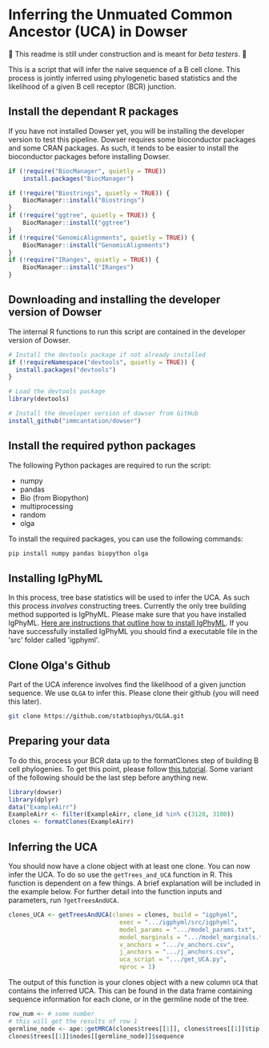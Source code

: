 # Inferring the Unmuated Common Ancestor (UCA) in Dowser

:construction: This readme is still under construction and is meant for *beta testers*. :construction:

This is a script that will infer the naive sequence of a B cell clone. This process is jointly inferred using phylogenetic based statistics and the likelihood of a given B cell receptor (BCR) junction. 

## Install the dependant R packages
If you have not installed Dowser yet, you will be installing the developer version to test this pipeline. Dowser requires some bioconductor packages and some CRAN packages. As such, it tends to be easier to install the bioconductor packages before installing Dowser.

```r
if (!require("BiocManager", quietly = TRUE))
    install.packages("BiocManager")

if (!require("Biostrings", quietly = TRUE)) {
    BiocManager::install("Biostrings")
}
if (!require("ggtree", quietly = TRUE)) {
    BiocManager::install("ggtree")
}
if (!require("GenomicAlignments", quietly = TRUE)) {
    BiocManager::install("GenomicAlignments")
}
if (!require("IRanges", quietly = TRUE)) {
    BiocManager::install("IRanges")
}
```

## Downloading and installing the developer version of Dowser
The internal R functions to run this script are contained in the developer version of Dowser.

```r
# Install the devtools package if not already installed
if (!requireNamespace("devtools", quietly = TRUE)) {
  install.packages("devtools")
}

# Load the devtools package
library(devtools)

# Install the developer version of dowser from GitHub
install_github("immcantation/dowser")
```

## Install the required python packages 

The following Python packages are required to run the script:

- numpy
- pandas
- Bio (from Biopython)
- multiprocessing
- random
- olga

To install the required packages, you can use the following commands:

```bash
pip install numpy pandas biopython olga
```

## Installing IgPhyML

In this process, tree base statistics will be used to infer the UCA. As such this process *involves* constructing trees. Currently the only tree building method supported is IgPhyML. Please make sure that you have installed IgPhyML. [Here are instructions that outline how to install IgPhyML](https://igphyml.readthedocs.io/en/latest/install.html). If you have successfully installed IgPhyML you should find a executable file in the 'src' folder called 'igphyml'. 

## Clone Olga's Github

Part of the UCA inference involves find the likelihood of a given junction sequence. We use `OLGA` to infer this. Please clone their github (you will need this later). 

```bash
git clone https://github.com/statbiophys/OLGA.git
```

## Preparing your data

To do this, process your BCR data up to the formatClones step of building B cell phylogenies. To get this point, please follow [this tutorial](https://immcantation.readthedocs.io/en/stable/getting_started/10x_tutorial.html#build-and-visualize-trees). Some variant of the following should be the last step before anything new.

```r
library(dowser)
library(dplyr)
data("ExampleAirr")
ExampleAirr <- filter(ExampleAirr, clone_id %in% c(3128, 3100))
clones <- formatClones(ExampleAirr)
```
## Inferring the UCA

You should now have a clone object with at least one clone. You can now infer the UCA. To do so use the `getTrees_and_UCA` function in R. This function is dependent on a few things. A brief explanation will be included in the example below. For further detail into the function inputs and parameters, run `?getTreesAndUCA`.  

```r
clones_UCA <- getTreesAndUCA(clones = clones, build = "igphyml",
                               exec = ".../igphyml/src/igphyml",
                               model_params = ".../model_params.txt",
                               model_marginals = ".../model_marginals.txt",
                               v_anchors = ".../v_anchors.csv",
                               j_anchors = ".../j_anchors.csv", 
                               uca_script = ".../get_UCA.py",
                               nproc = 1)
```

The output of this function is your clones object with a new column `UCA` that contains the inferred UCA. This can be found in the data frame containing sequence information for each clone, or in the germline node of the tree. 

```r
row_num <- # some number
# this will get the results of row 1
germline_node <- ape::getMRCA(clones$trees[[1]], clones$trees[[1]]$tip.label)
clones$trees[[1]]$nodes[[germline_node]]$sequence
```
